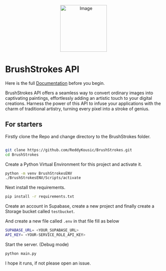 <p align="center">
  <img src="https://axxndntrgpbdwsznupdx.supabase.co/storage/v1/object/public/Logo/BrushStrokes_200.jpeg" alt="Image" style="width: 150px;"/>
  
</p>


# BrushStrokes API
Here is the full [Documentation](https://brushstrokes.lilchick.online/) before you begin.

BrushStrokes API offers a seamless way to convert ordinary images into captivating paintings, effortlessly adding an artistic touch to your digital creations. Harness the power of this API to infuse your applications with the charm of traditional artistry, turning every pixel into a stroke of genius.

## For starters 
Firstly clone the Repo and change directory to the BrushStrokes folder.


```bash

git clone https://github.com/ReddyKousic/BrushStrokes.git
cd BrushStrokes
```

Create a Python Virtual Environment for this project and activate it.
```bash
python -m venv BrushStrokesENV
./BrushStrokesENV/Scripts/activate


```

Next install the requirements.
```bash
pip install -r requirements.txt

```

Create an account in Supabase, create a new project and finally create a Storage bucket called `testbucket`.

And create a new file called `.env` in that file fill as below
```bash
SUPABASE_URL= <YOUR_SUPABASE_URL>
API_KEY= <YOUR-SERVICE_ROLE_API_KEY>

```
Start the server.
(Debug mode)
```bash
python main.py

```
I hope it runs, if not please open an issue.
